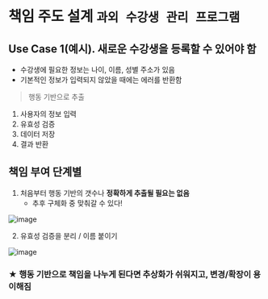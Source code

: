 # 책임 주도 설계 `과외 수강생 관리 프로그램`
## Use Case 1(예시). 새로운 수강생을 등록할 수 있어야 함
- 수강생에 필요한 정보는 나이, 이름, 성별 주소가 있음
- 기본적인 정보가 입력되지 않았을 때에는 에러를 반환함

> 행동 기반으로 추출
1. 사용자의 정보 입력
2. 유효성 검증
3. 데이터 저장
4. 결과 반환

## 책임 부여 단계별
1. 처음부터 행동 기반의 갯수나 **정확하게 추출될 필요는 없음**
   - 추후 구체화 중 맞춰갈 수 있다!

![image](https://github.com/user-attachments/assets/51b6e8f6-a6c3-47da-a9a5-7a71ff3e47f0)

2. 유효성 검증을 분리 / 이름 붙이기

![image](https://github.com/user-attachments/assets/e7a8ce39-cb3d-4079-9f31-81e6482ed32e)

### ★ 행동 기반으로 책임을 나누게 된다면 추상화가 쉬워지고, 변경/확장이 용이해짐
